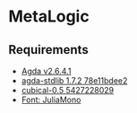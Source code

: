 # MetaLogic

## Requirements

- [Agda v2.6.4.1](https://github.com/agda/agda/releases/tag/v2.6.4.1)
- [agda-stdlib 1.7.2 78e11bdee2](https://github.com/agda/agda-stdlib/tree/78e11bdee2eaaf7652c7be32d890821aeebe8781)
- [cubical-0.5 5427228029](https://github.com/agda/cubical/tree/5427228029fcd4f49cf28638835dac9082358121)
- [Font: JuliaMono](https://juliamono.netlify.app/)
